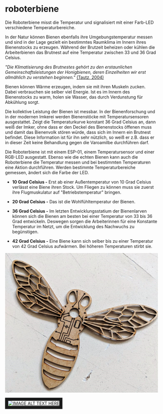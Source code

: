 # roboterbiene
Die Roboterbiene misst die Temperatur und signalisiert mit einer Farb-LED verschiedene Temperaturbereiche. 

In der Natur können Bienen ebenfalls ihre Umgebungstemperatur messen und sind in der Lage gezielt ein bestimmtes Raumklima im 
Innern ihres Bienenstocks zu erzeugen. Während der Brutzeit beheizen oder kühlen die Arbeiterbienen das Brutnest auf eine Temperatur
zwischen 33 und 36 Grad Celsius.  

*"Die Klimatisierung des Brutnestes gehört zu den erstaunlichen Gemeinschaftsleistungen der
Honigbienen, deren Einzelheiten wir erst allmählich zu verstehen beginnen."*
[(Tautz, 2004)](http://www.bienenmachenschule.de/pdf/Heizerbienen.pdf/ "Raumklimatisierung: Meisterleistung der Honigbienen, PDF")

Bienen können Wärme erzeugen, indem sie mit ihren Muskeln zucken. Dabei verbrauchen sie selber viel Energie. Ist es im Innern des Bienenstocks zu warm, holen sie Wasser, das durch Verdunstung für Abkühlung sorgt.

Die kollektive Leistung der Bienen ist messbar. In der Bienenforschung und in der modernen Imkerei werden Bienenstöcke mit
Temperatursensoren ausgestattet. Zeigt die Temperaturkurve konstant 36 Grad Celsius an, dann weiß der Imker, ohne dass er den Deckel des Bienenstocks öffenen muss und damit das Bienenvolk stören würde, dass sich im Innern ein Brutnest befindet. Diese Information ist für ihn sehr nützlich, so weiß er z.B. dass er in dieser Zeit keine Behandlung gegen die Varoamilbe durchführen darf. 

Die Roboterbiene ist mit einem ESP-01, einem Temperatursensor und einer RGB-LED ausgestatt. Ebenso wie die echten Bienen kann auch die Roboterbiene die Temperatur messen und bei bestimmten Temperaturen eine Aktion durchführen. Werden bestimmte Temperaturbereiche gemessen,
ändert sich die Farbe der LED.

* **10 Grad Celsius -** Erst ab einer Außentemperatur von 10 Grad Celsius verlässt eine Biene ihren Stock. Um Fliegen zu können
muss sie zuerst ihre Flugmuskulatur auf "Betriebstemperatur" bringen.

* **20 Grad Celsius -** Das ist die Wohlfühltemperatur der Bienen. 

* **36 Grad Celsius -** Im letzten Entwicklungsstatium der Bienenlarven können sich die Bienen am besten bei einer Temperatur 
von 33 bis 36 Grad entwickeln. Deswegen sorgen die Arbeiterinnen für eine Konstante Temperatur im Netzt, um die Entwicklung
des Nachwuchs zu begünstigen. 

* **42 Grad Celsius -** Eine Biene kann sich selber bis zu einer Temperatur von 42 Grad Celsius aufwärmen. Bei höheren Temperaturen stirbt sie.

![Bild](https://github.com/mnebuhr/roboterbiene/blob/master/media/Lasercut.jpg)

<a href="https://www.youtube.com/watch?v=u_Zq1QxhNWY" target="_blank"><img src="http://img.youtube.com/vi/watch?v=u_Zq1QxhNWY/0.jpg" 
alt="IMAGE ALT TEXT HERE" width="240" height="180" border="10" /></a>


